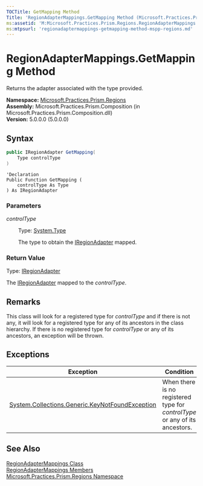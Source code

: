 ```yaml
---
TOCTitle: GetMapping Method
Title: 'RegionAdapterMappings.GetMapping Method (Microsoft.Practices.Prism.Regions)'
ms:assetid: 'M:Microsoft.Practices.Prism.Regions.RegionAdapterMappings.GetMapping(System.Type)'
ms:mtpsurl: 'regionadaptermappings-getmapping-method-mspp-regions.md'
---
```



# RegionAdapterMappings.GetMapping Method

Returns the adapter associated with the type provided.

**Namespace:** [Microsoft.Practices.Prism.Regions](/patterns-practices/reference/mspp-regions-namespace)<br/>
**Assembly:** Microsoft.Practices.Prism.Composition (in Microsoft.Practices.Prism.Composition.dll)<br/>
**Version:** 5.0.0.0 (5.0.0.0)

## Syntax

```C#
public IRegionAdapter GetMapping(
	Type controlType
)
```

```VB
'Declaration
Public Function GetMapping ( 
	controlType As Type
) As IRegionAdapter
```

### Parameters

*controlType*

&nbsp;&nbsp;&nbsp;&nbsp;&nbsp;&nbsp;&nbsp;&nbsp;Type: [System.Type](http://msdn.microsoft.com/en-us/library/42892f65)  

&nbsp;&nbsp;&nbsp;&nbsp;&nbsp;&nbsp;&nbsp;&nbsp;The type to obtain the [IRegionAdapter](/patterns-practices/reference/iregionadapter-interface-mspp-regions) mapped.

### Return Value

Type: [IRegionAdapter](/patterns-practices/reference/iregionadapter-interface-mspp-regions)  

The [IRegionAdapter](/patterns-practices/reference/iregionadapter-interface-mspp-regions) mapped to the *controlType*.

## Remarks

This class will look for a registered type for *controlType* and if there is not any, it will look for a registered type for any of its ancestors in the class hierarchy. If there is no registered type for *controlType* or any of its ancestors, an exception will be thrown.

## Exceptions


| Exception                                                                                                | Condition                                                                 |
|----------------------------------------------------------------------------------------------------------|---------------------------------------------------------------------------|
| [System.Collections.Generic.KeyNotFoundException](http://msdn.microsoft.com/en-us/library/9a35cy81) | When there is no registered type for *controlType* or any of its ancestors. |

## See Also

[RegionAdapterMappings Class](/patterns-practices/reference/regionadaptermappings-class-mspp-regions)<br/>
[RegionAdapterMappings Members](/patterns-practices/reference/regionadaptermappings-members-mspp-regions)<br/>
[Microsoft.Practices.Prism.Regions Namespace](/patterns-practices/reference/mspp-regions-namespace)<br/>